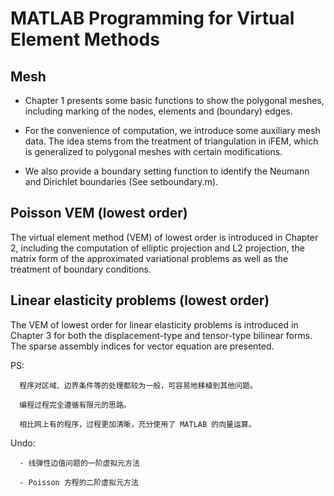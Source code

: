 # MATLAB Programming for Virtual Element Methods


## Mesh 

- Chapter 1 presents some basic functions to show the polygonal meshes, including marking of the nodes, elements and (boundary) edges.
 
- For the convenience of computation, we introduce some auxiliary mesh data. The idea stems from the treatment of triangulation in iFEM,     which is generalized to polygonal meshes with certain modifications. 
 
- We also provide a boundary setting function to identify the Neumann and Dirichlet boundaries (See setboundary.m).
 

## Poisson VEM (lowest order)

The virtual element method (VEM) of lowest order is introduced in Chapter 2, including the computation of elliptic projection and L2 projection, the matrix form of the approximated variational problems as well as the treatment of boundary conditions. 

## Linear elasticity problems (lowest order)

The VEM of lowest order for linear elasticity problems is introduced in Chapter 3 for both the displacement-type and tensor-type bilinear forms. The sparse assembly indices for vector equation are presented. 
 
  PS: 
  
      程序对区域、边界条件等的处理都较为一般，可容易地移植到其他问题。
      
      编程过程完全遵循有限元的思路。
      
      相比网上有的程序，过程更加清晰，充分使用了 MATLAB 的向量运算。
      
  Undo:
 
      - 线弹性边值问题的一阶虚拟元方法
      
      - Poisson 方程的二阶虚拟元方法

